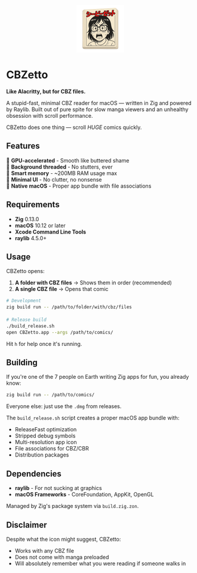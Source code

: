 <div align="center">
  <img src="resources/icon.png" alt="CBZetto" width="128" height="128">
</div>

# CBZetto

**Like Alacritty, but for CBZ files.**

A stupid-fast, minimal CBZ reader for macOS — written in Zig and powered by Raylib.
Built out of pure spite for slow manga viewers and an unhealthy obsession with scroll performance.

CBZetto does one thing — scroll _HUGE_ comics quickly.

## Features

🚀 **GPU-accelerated** - Smooth like buttered shame  
🧵 **Background threaded** - No stutters, ever  
🧠 **Smart memory** - ~200MB RAM usage max  
🧼 **Minimal UI** - No clutter, no nonsense  
🍎 **Native macOS** - Proper app bundle with file associations

## Requirements

- **Zig** 0.13.0
- **macOS** 10.12 or later
- **Xcode Command Line Tools**
- **raylib** 4.5.0+

## Usage

CBZetto opens:

1. **A folder with CBZ files** → Shows them in order (recommended)
2. **A single CBZ file** → Opens that comic

```bash
# Development
zig build run -- /path/to/folder/with/cbz/files

# Release build
./build_release.sh
open CBZetto.app --args /path/to/comics/
```

Hit `h` for help once it's running.

## Building

If you're one of the 7 people on Earth writing Zig apps for fun, you already know:

```bash
zig build run -- /path/to/comics/
```

Everyone else: just use the `.dmg` from releases.

The `build_release.sh` script creates a proper macOS app bundle with:

- ReleaseFast optimization
- Stripped debug symbols
- Multi-resolution app icon
- File associations for CBZ/CBR
- Distribution packages

## Dependencies

- **raylib** - For not sucking at graphics
- **macOS Frameworks** - CoreFoundation, AppKit, OpenGL

Managed by Zig's package system via `build.zig.zon`.

## Disclaimer

Despite what the icon might suggest, CBZetto:

- Works with any CBZ file
- Does not come with manga preloaded
- Will absolutely remember what you were reading if someone walks in

